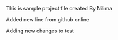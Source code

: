 This is sample project file created By Nilima

Added new line from github online 

Adding new changes to test 
